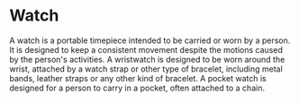# Watch
A watch is a portable timepiece intended to be carried or worn by a person. It is designed to keep a consistent movement despite the motions caused by the person's activities. A wristwatch is designed to be worn around the wrist, attached by a watch strap or other type of bracelet, including metal bands, leather straps or any other kind of bracelet. A pocket watch is designed for a person to carry in a pocket, often attached to a chain.

